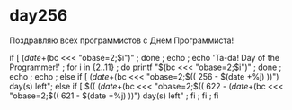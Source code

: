 # day256
Поздравляю всех программистов с Днем Программиста!

if [ $(date +%j) -eq 256 ] ; then echo ; for i in {2..11} ; do printf "$(bc <<< "obase=2;$i")" ; done ; echo ; echo 'Ta-da! Day of the Programmer!' ; for i in {2..11} ; do printf "$(bc <<< "obase=2;$i")" ; done ; echo ; echo ; else if [ $(date +%j) -lt 256 ] ; then echo "$(bc <<< "obase=2;$(( 256 - $(date +%j) ))") day(s) left"; else if [ $(( $(date +%Y) % 5 )) -eq 0 ] ; then echo "$(bc <<< "obase=2;$(( 622 - $(date +%j) ))") day(s) left" ; else echo "$(bc <<< "obase=2;$(( 621 - $(date +%j) ))") day(s) left" ; fi ; fi ; fi
